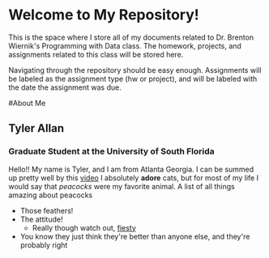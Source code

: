 # Welcome to My Repository!

This is the space where I store all of my documents related to Dr. Brenton Wiernik's Programming with Data class. The homework, projects, and assignments related to this class will be stored here. 

Navigating through the repository should be easy enough. Assignments will be labeled as the assignment type (hw or project), and will be labeled with the date the assignment was due.


#About Me
## Tyler Allan
### Graduate Student at the University of South Florida


Hello!! My name is Tyler, and I am from Atlanta Georgia. I can be summed up pretty well by this [video](https://youtu.be/dQw4w9WgXcQ) I absolutely __adore__ cats, but for most of my life I would say that *peacocks* were my favorite animal. A list of all things amazing about peacocks

* Those feathers!
* The attitude!
  * Really though watch out, [fiesty](https://youtu.be/7Wa22DegTwM)
* You know they just think they're better than anyone else, and they're probably right
